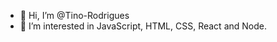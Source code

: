 - 👋 Hi, I’m @Tino-Rodrigues
- 👀 I’m interested in JavaScript, HTML, CSS, React and Node.

<!---
Tino-Rodrigues/Tino-Rodrigues is a ✨ special ✨ repository because its `README.md` (this file) appears on your GitHub profile.
You can click the Preview link to take a look at your changes.
--->
